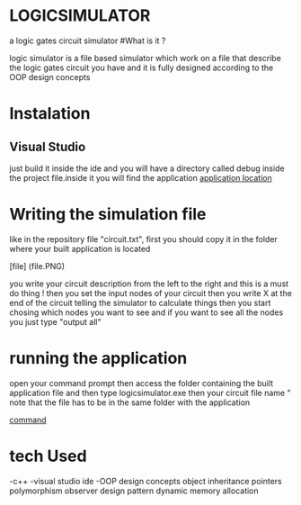 # LOGICSIMULATOR
a logic gates circuit simulator
#What is it ?

logic simulator is a file based simulator which work on a file that describe the logic gates circuit you have 
and it is fully designed according to the OOP design concepts

# Instalation
## Visual Studio

just build it inside the ide and you will have a directory called debug inside the project file.inside it you will find the application
[application location](application.PNG)


# Writing the simulation file

like in the repository file "circuit.txt", first you should copy it in the folder where your built application is located 

[file] (file.PNG)

you write your circuit description from the left to the right and this is a must do thing !
then you set the input nodes of your circuit
then you write X at the end of the circuit telling the simulator to calculate things
then you start chosing which nodes you want to see and if you want to see all the nodes you just type "output all"

# running the application
open your command prompt then access the folder containing the built application file and then type 
logicsimulator.exe then your circuit file name " note that the file has to be in the same folder with the application

[command](command.PNG)

# tech Used
-c++
-visual studio ide
-OOP design concepts
object
inheritance
pointers
polymorphism
observer design pattern
dynamic memory allocation





